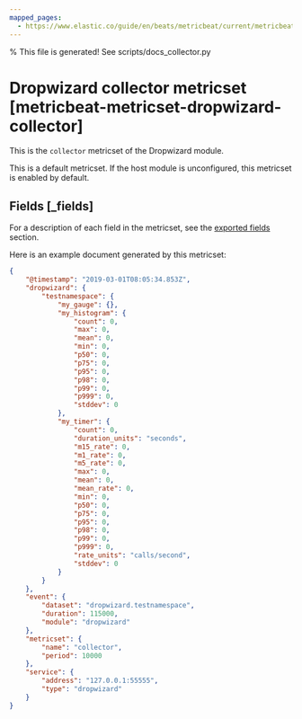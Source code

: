 ```yaml
---
mapped_pages:
  - https://www.elastic.co/guide/en/beats/metricbeat/current/metricbeat-metricset-dropwizard-collector.html
---
```


% This file is generated! See scripts/docs_collector.py

# Dropwizard collector metricset [metricbeat-metricset-dropwizard-collector]

This is the `collector` metricset of the Dropwizard module.

This is a default metricset. If the host module is unconfigured, this metricset is enabled by default.

## Fields [_fields]

For a description of each field in the metricset, see the [exported fields](/reference/metricbeat/exported-fields-dropwizard.md) section.

Here is an example document generated by this metricset:

```json
{
    "@timestamp": "2019-03-01T08:05:34.853Z",
    "dropwizard": {
        "testnamespace": {
            "my_gauge": {},
            "my_histogram": {
                "count": 0,
                "max": 0,
                "mean": 0,
                "min": 0,
                "p50": 0,
                "p75": 0,
                "p95": 0,
                "p98": 0,
                "p99": 0,
                "p999": 0,
                "stddev": 0
            },
            "my_timer": {
                "count": 0,
                "duration_units": "seconds",
                "m15_rate": 0,
                "m1_rate": 0,
                "m5_rate": 0,
                "max": 0,
                "mean": 0,
                "mean_rate": 0,
                "min": 0,
                "p50": 0,
                "p75": 0,
                "p95": 0,
                "p98": 0,
                "p99": 0,
                "p999": 0,
                "rate_units": "calls/second",
                "stddev": 0
            }
        }
    },
    "event": {
        "dataset": "dropwizard.testnamespace",
        "duration": 115000,
        "module": "dropwizard"
    },
    "metricset": {
        "name": "collector",
        "period": 10000
    },
    "service": {
        "address": "127.0.0.1:55555",
        "type": "dropwizard"
    }
}
```
